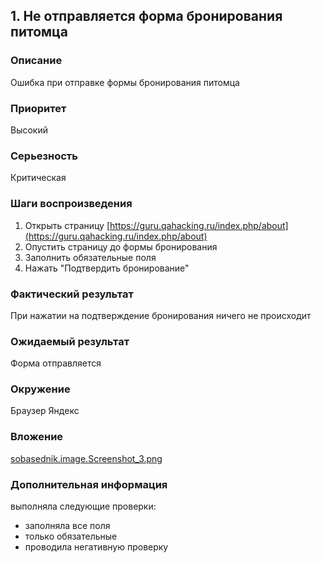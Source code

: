 ## 1. Не отправляется форма бронирования питомца
### Описание
Ошибка при отправке формы бронирования питомца

### Приоритет 
Высокий 

### Серьезность 
Критическая 

### Шаги воспроизведения
 1. Открыть страницу [https://guru.qahacking.ru/index.php/about](https://guru.qahacking.ru/index.php/about)
 2. Опустить страницу до формы бронирования
 3. Заполнить обязательные поля
 4. Нажать "Подтвердить бронирование"
    
### Фактический результат 
При нажатии на подтверждение бронирования ничего не происходит 

### Ожидаемый результат 
Форма отправляется 

### Окружение 
Браузер Яндекс 

### Вложение 
[sobasednik.image.Screenshot_3.png](https://github.com/galina04P/sobasednik/blob/main/image/Screenshot_3.png)

### Дополнительная информация 
выполняла следующие проверки: 
- заполняла все поля
- только обязательные
- проводила негативную проверку

